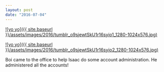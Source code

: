 ```yaml
---
layout: post
date: "2016-07-04"
---
```


[![yo yo]({{ site.baseurl }}/assets/images/2016/tumblr_o9sjewtSkU1r16syio1_1280-1024x576.jpg)](https://mananamanana.com/ohpiglet/wp-content/uploads/2016/07/tumblr_o9sjewtSkU1r16syio1_1280.jpg)

[![yo yo]({{ site.baseurl }}/assets/images/2016/tumblr_o9sjewtSkU1r16syio2_1280-1024x576.jpg)](https://mananamanana.com/ohpiglet/wp-content/uploads/2016/07/tumblr_o9sjewtSkU1r16syio2_1280.jpg)

Boi came to the office to help Isaac do some account administration. He administered all the accounts!
